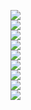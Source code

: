 <img src="./images-3/Screenshot 2025-03-04 at 10.20.30.png"/><br/>
<img src="./images-3/Screenshot 2025-03-04 at 10.20.53.png"/><br/>
<img src="./images-3/Screenshot 2025-03-04 at 10.21.12.png"/><br/>
<img src="./images-3/Screenshot 2025-03-04 at 10.21.26.png"/><br/>
<img src="./images-3/Screenshot 2025-03-04 at 10.22.19.png"/><br/>
<img src="./images-3/Screenshot 2025-03-04 at 10.22.35.png"/><br/>
<img src="./images-3/Screenshot 2025-03-04 at 10.22.51.png"/><br/>
<img src="./images-3/Screenshot 2025-03-04 at 10.23.05.png"/><br/>
<img src="./images-3/Screenshot 2025-03-04 at 10.23.42.png"/><br/>
